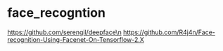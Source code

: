 # face_recogntion
https://github.com/serengil/deepface\n
https://github.com/R4j4n/Face-recognition-Using-Facenet-On-Tensorflow-2.X
